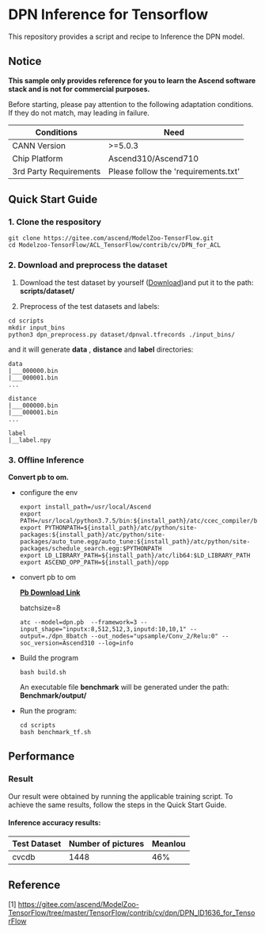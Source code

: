 

# DPN Inference for Tensorflow 

This repository provides a script and recipe to Inference the DPN model.

## Notice
**This sample only provides reference for you to learn the Ascend software stack and is not for commercial purposes.**

Before starting, please pay attention to the following adaptation conditions. If they do not match, may leading in failure.

| Conditions | Need |
| --- | --- |
| CANN Version | >=5.0.3 |
| Chip Platform| Ascend310/Ascend710 |
| 3rd Party Requirements| Please follow the 'requirements.txt' |

## Quick Start Guide

### 1. Clone the respository

```shell
git clone https://gitee.com/ascend/ModelZoo-TensorFlow.git
cd Modelzoo-TensorFlow/ACL_TensorFlow/contrib/cv/DPN_for_ACL
```

### 2. Download and preprocess the dataset

1. Download the  test dataset by yourself ([Download](https://modelzoo-train-atc.obs.cn-north-4.myhuaweicloud.com/007_inference_backup/dpn/dpn_tf_hw34064571/offline_inference/dataset/dpnval.tfrecords))and put it to the path: **scripts/dataset/**

2. Preprocess of the test datasets and labels:
```
cd scripts
mkdir input_bins
python3 dpn_preprocess.py dataset/dpnval.tfrecords ./input_bins/
```
and it will generate **data** , **distance** and **label** directories:
```
data
|___000000.bin
|___000001.bin
...

distance
|___000000.bin
|___000001.bin
...

label
|__label.npy
```

### 3. Offline Inference

**Convert pb to om.**

- configure the env

  ```
  export install_path=/usr/local/Ascend
  export PATH=/usr/local/python3.7.5/bin:${install_path}/atc/ccec_compiler/bin:${install_path}/atc/bin:$PATH
  export PYTHONPATH=${install_path}/atc/python/site-packages:${install_path}/atc/python/site-packages/auto_tune.egg/auto_tune:${install_path}/atc/python/site-packages/schedule_search.egg:$PYTHONPATH
  export LD_LIBRARY_PATH=${install_path}/atc/lib64:$LD_LIBRARY_PATH
  export ASCEND_OPP_PATH=${install_path}/opp
  ```

- convert pb to om
  
   [**Pb Download Link**](https://modelzoo-train-atc.obs.cn-north-4.myhuaweicloud.com/007_inference_backup/dpn/dpn_tf_hw34064571/offline_inference/ckpt/dpn.pb)

  batchsize=8

  ```
  atc --model=dpn.pb  --framework=3 --input_shape="inputx:8,512,512,3,inputd:10,10,1" --output=./dpn_8batch --out_nodes="upsample/Conv_2/Relu:0" --soc_version=Ascend310 --log=info
  ```

- Build the program

  ```
  bash build.sh
  ```
  An executable file **benchmark** will be generated under the path: **Benchmark/output/**

- Run the program:

  ```
  cd scripts
  bash benchmark_tf.sh
  ```



## Performance

### Result

Our result were obtained by running the applicable training script. To achieve the same results, follow the steps in the Quick Start Guide.

#### Inference accuracy results:

| Test Dataset | Number of pictures | MeanIou |
|--------------|-------------------|-------------------|
| cvcdb          | 1448             | 46%             |

## Reference
[1] https://gitee.com/ascend/ModelZoo-TensorFlow/tree/master/TensorFlow/contrib/cv/dpn/DPN_ID1636_for_TensorFlow
